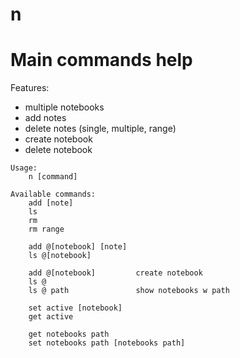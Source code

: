 # n

# Main commands help

Features:
- multiple notebooks
- add notes
- delete notes (single, multiple, range)
- create notebook
- delete notebook


```
Usage:
    n [command]

Available commands:
    add [note]
    ls 
    rm
    rm range
    
    add @[notebook] [note]
    ls @[notebook] 

    add @[notebook]         create notebook
    ls @
    ls @ path               show notebooks w path

    set active [notebook]
    get active

    get notebooks path
    set notebooks path [notebooks path]
```